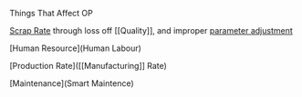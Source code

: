 Things That Affect OP

[Scrap Rate](Quality.md) through loss off [[Quality]], and improper [parameter adjustment](MPM)

[Human Resource](Human Labour)

[Production Rate]([[Manufacturing]] Rate)

[Maintenance](Smart Maintence)
